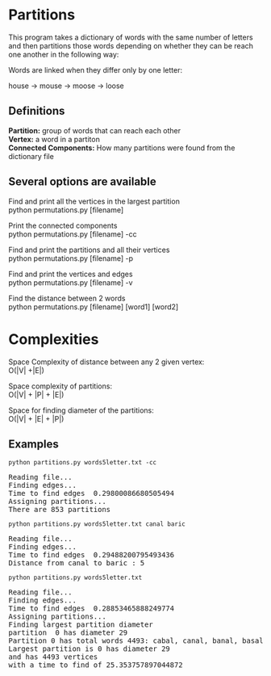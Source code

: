 # Partitions

This program takes a dictionary of words with the same number of letters and then partitions those words depending
on whether they can be reach one another in the following way:

Words are linked when they differ only by one letter:

house -> mouse -> moose -> loose

## Definitions
<b>Partition:</b> group of words that can reach each other<br>
<b>Vertex:</b> a word in a partiton<br>
<b>Connected Components:</b> How many partitions were found from the dictionary file<br>

## Several options are available

Find and print all the vertices in the largest partition<br>
python permutations.py [filename]

Print the connected components<br>
python permutations.py [filename] -cc

Find and print the partitions and all their vertices<br>
python permutations.py [filename] -p

Find and print the vertices and edges<br>
python permutations.py [filename] -v

Find the distance between 2 words<br>
python permutations.py [filename] [word1] [word2]

# Complexities

Space Complexity of distance between any 2 given vertex:<br>
O(|V| +|E|)

Space complexity of partitions:<br>
O(|V| + |P| + |E|)

Space for finding diameter of the partitions:<br>
O(|V| + |E| + |P|)


Examples
--
<code>python partitions.py words5letter.txt -cc</code>
<pre>Reading file...
Finding edges...
Time to find edges  0.29800086680505494
Assigning partitions...
There are 853 partitions
</pre>

<code>python partitions.py words5letter.txt canal baric</code>
<pre>Reading file...
Finding edges...
Time to find edges  0.29488200795493436
Distance from canal to baric : 5
</pre>

<code>python partitions.py words5letter.txt</code>
<pre>
Reading file...
Finding edges...
Time to find edges  0.28853465888249774
Assigning partitions...
Finding largest partition diameter
partition  0 has diameter 29
Partition 0 has total words 4493: cabal, canal, banal, basal, basil, nasal, basic, basin, basis, natal, naval, baric, bases, basks, oasis, fatal, navel, boric, buses, cases, bares, gases, baser, banes, oases, eases, bales, bakes, lases, bates, vases, babes, based, barks, casks, masks, tasks, balks, busks, backs, banks, fetal, novel, gavel, naves, ravel, toric, bused, fuses, muses, ruses, busts, casas, cages, cares, cakes, cased, cafes, capes, caves, casts, casus, canes, mares, bards, barbs, nares, barer, byres, tares, barms, pares, fares, barfs, dares, bared, barns, hares, wares, bores, gales, gapes, gasps, gates, gazes, games, gages, baler, maser, baker, laser, panes, wanes, janes, bangs, banns, bands, bones, manes, vanes, lanes, esses, eaves, easts, easel, eased, balls, sales, balms, biles, males, wales, balds, tales, hales, pales, kales, vales, baled, dales, fakes, lakes, makes, rakes, sakes, baked, wakes, takes, jakes, bikes, loses, lames, lazes, lades, lased, laves, laces, lasts, baths, pates, dates, bated, bites, rates, fates, hates, sates, bytes, nates, mates, vises, vapes, babel, bayed, darks, harks, marks, parks, larks, barky, calks, musks, masts, tacks, tusks, tanks, talks, bilks, bulks, walks, balky, rusks, bunks, bucks, husks, dusks, racks, sacks, jacks, packs, bocks, becks, hacks, lacks, bonks, hanks, yanks, ranks, metal, feral, petal, fecal, hovel, waves, paves, raves, saves, napes, haves, names, revel, raved, raven, raver, topic, toxic, tonic, mused, fused, fumes, fusee, fuzes, mules, muxes, mutes, muser, musos, musts, roses, runes, rubes, rules, rises, rusts, butts, ousts, busty, bests, dusts, lusts, bunts, gusts, caged, sages, cagey, wages, rages, pages, cager, cards, cared, carps, cures, carts, caret, carer, cores, caked, cukes, cokes, caped, caned, cawed, caved, safes, capos, caper, rapes, copes, tapes, coves, costs, fasts, cants, cysts, caste, pasts, caner, cones, mazes, mores, mires, marls, marts, maces, nards, birds, wards, lards, bauds, pards, yards, garbs, narcs, rarer, darer, parer, borer, pyres, tyres, lyres, tires, tarts, tarps, tames, taxes, taros, tarns, tared, farms, barmy, berms, harms, warms, pared, parts, pores, paren, paces, paras, faxes, faces, fires, fames, fazes, fores, farts, fades, fared, barfy, dared, darts, darns, dames, dazes, bored, oared, eared, yarns, warns, burns, earns, hades, hames, heres, hires, hazes, harem, harts, harps, warps, warts, wires, waxes, wades, bodes, yores, lores, gores, sores, boxes, galls, gules, galas, gaper, gaped, rasps, wasps, hasps, gated, gazer, razes, gazed, gamer, gamey, gamed, haler, paler, mazer, miser, mater, macer, maker, waker, laker, biker, raker, faker, taker, lamer, lager, laver, laxer, later, layer, loser, lacer, pants, penes, paned, pines, panel, pangs, pones, wines, wands, wants, waned, jades, fangs, bongs, hangs, gangs, bungs, tangs, bunds, rands, bends, hands, binds, sands, bandy, lands, bonds, boned, nones, hones, bonus, boner, tones, zones, maned, mines, vines, vaned, lines, lunes, asses, elves, bawls, falls, bells, calls, walls, bills, bails, palls, malls, halls, bolls, bally, bulls, salts, soles, saxes, calms, palms, balmy, wiles, tiles, miles, riles, bides, files, piles, moles, malts, waled, baldy, talcs, talus, haled, halts, halos, holes, poles, paled, valet, doles, faked, likes, mikes, raked, races, naked, biked, waked, waken, tikes, tykes, taken, tokes, jokes, jukes, hikes, dikes, yikes, kikes, pikes, loves, hoses, noses, loges, poses, loxes, lopes, lobes, lodes, doses, lambs, limes, lamas, lamed, lamps, lazed, laded, laden, laved, laced, lavas, lives, lacey, lists, bathe, beths, raths, maths, oaths, paths, laths, pater, paten, dotes, dated, dater, hated, sated, mated, fated, rated, biter, mites, lites, cites, kites, rites, sites, rater, fetes, hater, notes, matey, motes, metes, wises, vires, vices, visas, vised, vibes, bagel, label, hayed, rayed, payed, dirks, dorks, darky, hawks, murks, parka, perks, porks, lurks, musky, mucks, mists, mosts, tucks, tacky, ticks, tacts, tacos, tusky, talky, silks, milks, hulks, sulks, bulbs, bulky, risks, junks, bunko, hunks, funks, dunks, punks, gunks, sucks, pucks, ducks, fucks, lucks, husky, desks, disks, dusky, rocks, sicks, socks, jocks, pocks, pecks, picks, pacts, hocks, docks, locks, books, mocks, cocks, necks, beaks, decks, hicks, licks, honks, zonks, wonks, monks, conks, hanky, rants, rinks, medal, pedal, penal, focal, decal, hover, hotel, waver, wives, waved, paved, paver, roves, rives, saved, saver, haven, hives, named, namer, rebel, revet, repel, level, bevel, raged, raced, razed, rived, raped, roved, riven, maven, raper, razer, rover, rawer, racer, river, toxin, monic, sonic, tunic, conic, ionic, muted, fuzed, fumed, fumer, mulls, yules, muley, luxes, mixes, tuxes, muter, mutts, lutes, jutes, musta, musty, roles, ropes, robes, rungs, runts, dunes, tunes, tubes, lubes, pubes, cubes, ruler, ruled, risen, rices, riser, rimes, rides, rusty, rests, butte, putts, busby, bushy, lusty, dusty, gusty, fusty, pests, beets, tests, belts, beats, vests, wests, zests, nests, jests, bents, duets, ducts, hunts, cunts, punts, aunts, gists, gusto, paged, waged, sager, sagas, wager, pager, eager, cater, curds, cords, cored, cured, camps, corps, carpy, curls, curer, curbs, lures, carte, carat, cadet, corer, cotes, corns, corks, comes, codes, corms, coxes, coked, pukes, nukes, dukes, yokes, pokes, taped, coped, coned, cowed, yawed, jawed, sawed, pawed, hawed, safer, capon, coper, taper, paper, hopes, topes, dopes, mopes, popes, types, tapis, coven, cover, moves, covey, doves, covet, toves, hosts, coats, costa, colts, posts, coots, fists, facts, cents, canto, waste, paste, baste, haste, taste, pasta, pasty, saner, coney, mazed, morel, modes, morts, morns, mimes, mired, sires, mails, earls, mauls, maced, nerds, girds, words, lauds, lords, lardy, narco, direr, payer, pacer, pawer, purer, sorer, bower, boxer, tyros, times, tides, tines, tired, tiros, torts, turps, tamps, tomes, tamed, tamer, taxed, taxer, taxis, tarot, turns, terns, forms, firms, beams, bergs, germs, terms, perms, worms, paced, pored, ports, party, poxes, papas, faxer, faxed, foxes, fixes, feces, faced, facer, facet, firer, fines, fives, fired, fifes, famed, fazed, forts, fords, forks, faded, fader, farad, dazed, dirts, damns, dawns, dimes, domes, damps, dozes, xored, gored, booed, boded, bowed, boxed, erred, yawns, burnt, burps, burls, burrs, burgs, hides, homes, herbs, hexes, herds, herem, heros, hirer, hired, hazel, hazed, hazer, harum, hafts, hurts, harpy, worts, wafts, waits, watts, warty, wirer, wipes, wired, waxer, waxed, waxen, wader, waded, wadis, nodes, sorts, gulls, gaols, gills, gulfs, gulps, gayer, ramps, raspy, waspy, wisps, hayer, holer, poler, miner, mimer, mixer, miler, miter, wiser, eater, tater, meter, water, wafer, liker, piker, hiker, bider, fakir, toker, lever, liver, lover, liter, latex, sayer, loper, loner, doser, lower, poser, pints, panty, pends, penis, genes, pined, pipes, dines, nines, piney, pinks, pings, sines, panga, ponds, winey, wined, wings, winds, winos, winks, wends, wanta, wonts, jaded, tongs, longs, bongo, songs, gongs, mungs, dungs, lungs, tings, tangy, tango, funds, rends, rinds, randy, raids, vends, mends, sends, tends, beads, fends, lends, handy, hinds, minds, finds, kinds, sandy, baddy, bawdy, dandy, candy, honed, toned, zoned, honey, honer, bogus, toner, goner, totes, mined, minks, mints, minis, minus, minas, vined, linen, lined, lints, links, lings, liner, apses, ashes, asset, assed, arses, bowls, pawls, yawls, fills, fails, fells, fulls, belli, wells, sells, dells, cells, belly, hells, jells, yells, tells, belle, culls, calla, cills, cauls, wails, wills, hills, rills, kills, pills, billy, sills, tills, mills, dills, boils, baits, hails, vails, tails, rails, nails, jails, sails, pails, pally, polls, pulls, molls, hulls, hallo, hauls, bolts, bolas, bolos, dolls, lolls, rolls, tolls, tally, bully, badly, rally, sally, dally, lulls, nulls, dulls, salty, silts, soled, solos, sexes, sixes, palmy, wiled, wilds, wilts, tilts, tiled, tiler, riled, bided, sides, bidet, aides, filer, filet, films, filed, piled, molds, molts, molas, melts, malty, tabus, holed, hilts, holds, holey, polos, poled, polis, doled, doges, dolts, liked, liken, miked, nuked, hiked, diked, biped, woken, oaken, tikis, dykes, token, toked, joked, joker, dices, dives, yipes, loved, hosed, nosed, nosey, logos, posed, poset, loped, lobed, dosed, limbs, iambs, jambs, limey, limed, limos, limen, limns, limps, mamas, lumps, vamps, lived, jives, liven, gives, lifts, wists, lisps, lilts, lathe, betas, moths, myths, piths, latus, peter, eaten, oaten, doted, votes, doter, deter, sited, meted, feted, titer, niter, mitts, cited, kiths, kited, situs, sizes, fetus, noter, noted, motel, motet, memes, wised, virus, vireo, vivas, vitas, gibes, jibes, lapel, libel, hayey, payee, dicks, kirks, dinks, dorky, works, dorms, gawks, murky, peaks, jerks, peeks, perky, porky, mucky, mushy, mussy, mucus, micks, misty, moats, moots, wacky, kicks, nicks, wicks, silos, sinks, silky, milky, hulas, hulky, sulky, bulgy, risky, junky, jinks, bunco, hunky, finks, funky, punky, gunky, ducky, duces, lucky, hussy, discs, rocky, rooks, sicko, soaks, socko, pocky, picky, picas, hocus, hooks, locos, looks, locus, lochs, booky, booms, nooks, boobs, boons, cooks, kooks, boors, zooks, boots, gooks, cocky, cocos, cocas, bears, beans, beaus, teaks, leaks, beaky, honky, wonky, lanky, rafts, rents, oinks, kinks, rings, modal, venal, renal, vocal, local, decaf, ducal, decay, mover, hoper, hiver, homer, rivet, savor, sawer, saber, sever, hived, reset, relet, levee, betel, bezel, riced, jived, rimed, dived, rapid, roped, moved, rowed, robed, ripen, given, roper, riper, razor, roger, rower, ricer, giver, rimer, diver, fiver, rifer, rider, manic, runic, comic, cynic, colic, iodic, luted, mixed, nixes, cuter, outer, runty, dudes, dupes, dynes, tunas, tuner, tuned, tuber, tubed, tubas, pubis, cuber, cubed, ruder, rutty, putty, gushy, cushy, pushy, gutty, fisty, fussy, pelts, peats, pesto, pesos, beeps, meets, beefs, beers, texts, tents, testy, teats, felts, welts, heats, blats, feats, meats, seats, boats, brats, vents, wefts, zesty, newts, nerts, dents, gents, suets, duels, diets, hints, cults, girts, gifts, gilts, egger, edger, curdy, surds, turds, coeds, colds, cordy, coxed, coded, cooed, lured, comps, campy, campo, coops, coups, carry, carny, hurls, curly, furls, purls, lurer, surer, nurbs, carve, carne, karat, comer, coder, cower, coyer, corny, coons, horns, cornu, coins, corky, comas, comet, combs, cedes, codex, codas, norms, yoked, poked, puked, nudes, yokel, pokey, poker, typed, toped, hoped, moped, doped, lowed, vowed, sowed, mowed, towed, wowed, sewed, hewed, canon, caron, toper, doper, moper, tapir, piper, hypes, topos, dopey, typos, lapis, cozen, woven, dovey, coset, civet, hoots, coals, goats, chats, coati, cotta, jolts, colas, volts, pouts, poste, poets, foots, clots, toots, cools, loots, roots, soots, fiats, facto, cento, passe, haute, hasty, tasty, pasha, nasty, patty, money, moral, model, mohel, modus, modem, moons, moans, mimed, mimeo, aired, sired, siren, siree, mains, maids, maims, early, nerdy, needs, nerfs, gilds, giros, girls, wolds, wordy, woods, laude, lordy, loads, hardy, tardy, airer, diner, dicer, dimer, pryer, plyer, power, puree, sober, sower, bowel, mower, tower, vower, dower, gyros, timer, timed, tided, tints, touts, torus, torte, turfs, temps, tombs, maxis, tuans, kerns, teens, ferns, forma, foams, firma, seams, reams, beamy, teams, teems, wormy, poxed, purty, parry, papaw, pupas, papal, fixer, foxed, fixed, tacet, fiber, finer, fined, finis, fonts, forth, forte, forty, folds, foods, forky, folks, dozed, dirty, dints, downs, pawns, lawns, fawns, domed, dumps, dozen, dozer, oozes, wooed, mooed, yawny, yawps, burst, buret, bumps, burly, burry, purrs, burro, hider, homed, homey, homos, kerbs, verbs, herby, hexed, hexer, vexes, heads, heeds, heron, zeros, hefts, hafta, yurts, happy, harry, worth, writs, gaits, whits, waifs, wiper, wider, wiped, sorta, softs, gully, golfs, pulps, romps, rumps, wispy, washy, wimps, polar, minor, aimer, oiler, viler, ester, enter, toter, lifer, eider, cider, aider, toyer, leper, fever, never, shyer, slyer, pinto, pansy, genus, genet, dined, piped, pipet, dings, pinky, pinko, sings, jings, zings, kings, sinus, sinew, panda, windy, wifey, welds, weeds, manta, wanna, bingo, munge, mungy, dungy, lunge, tinge, tansy, mangy, rangy, mango, reads, reeds, roids, rains, velds, meads, menus, melds, seeds, beady, leads, deads, brads, feuds, feeds, kinda, biddy, caddy, buddy, daddy, paddy, faddy, canny, toted, toyed, hooey, hokey, honor, gofer, totem, midis, minim, micas, mynas, linty, lingo, apsos, aches, ashen, asked, howls, fowls, yowls, jowls, cowls, filly, fairs, foils, feels, fella, fuels, fully, weals, selfs, seals, deals, delis, ceils, cello, kelly, belay, jelly, telly, hello, helps, heals, helms, heels, jello, yella, yelps, teals, belie, caulk, hilly, rials, rille, kilts, kilos, kilns, bigly, dilly, silly, bilgy, dials, soils, toils, roils, coils, bahts, hairs, veils, taels, pains, pairs, polly, palsy, pools, molly, hullo, bouts, bozos, dolly, lolly, tools, sully, dully, sadly, madly, rawly, daily, lulus, duals, silty, sifts, jilts, solid, solon, sexed, ailed, oiled, tilth, tiger, sided, aided, filar, filmy, moods, moldy, golds, molto, molar, molal, hoods, holly, polio, diced, bipod, women, joyed, dicey, divas, mosey, legos, posit, limbo, limby, aimed, lumen, liens, lions, pimps, gimps, humps, pumps, sumps, lumpy, mumps, jumps, livid, gyves, lefts, rifts, lofts, lilty, lithe, zetas, mothy, goths, withs, pithy, pitas, lotus, outen, often, voted, voter, defer, sized, mewed, fetid, feued, nicer, sizer, memos, video, kivas, vitae, vitam, vital, gibed, giber, jibed, jiber, dicky, dinky, dooms, gawky, peaky, peals, pears, jerky, leeks, geeks, seeks, reeks, weeks, peens, peels, peers, peeps, pesky, porgy, yucky, mashy, missy, pussy, messy, mossy, moors, wacko, kicky, bulge, buggy, jinns, bunch, junco, funny, punny, gunny, duchy, disco, rooky, roods, roofs, rooms, soaps, soars, focus, hoops, hooky, hoofs, looms, loons, looky, loops, nooky, booby, boomy, boozy, gooky, bosky, cooky, booty, kooky, zooms, noons, bombs, blobs, goons, toons, boars, doors, booth, blots, groks, goofs, goods, cohos, cocoa, wears, dears, gears, nears, tears, beard, fears, rears, years, hears, sears, leans, means, jeans, beano, weans, brans, deans, beaut, beaux, leaky, leafs, leaps, rente, oinky, kinky, nodal, regal, vocab, loyal, ducat, decry, delay, decoy, hyper, favor, sewer, seven, seder, resew, beset, rabid, vapid, rewed, viper, refer, magic, mania, panic, folic, nixed, otter, runny, supes, duped, duper, tufas, tubal, pubic, nuder, nutty, ratty, potty, petty, cuspy, gutsy, gutta, fishy, fifty, plats, peaty, prats, keeps, seeps, veeps, weeps, deeps, jeeps, beefy, reefs, jeers, leers, biers, seers, veers, beery, texas, tenth, thats, twats, heaps, heath, blabs, slats, blahs, flats, frats, meals, meaty, swats, stats, spats, scats, sects, brags, brass, brays, braes, debts, suety, suers, stets, suits, dieth, diems, girth, egged, edged, edges, curvy, turdy, curry, suras, surfs, ceded, lurid, pomps, cameo, poops, chops, crops, clops, coupe, soups, tarry, marry, hurly, surly, super, numbs, calve, curve, ceder, foyer, horny, loins, joins, coifs, chins, somas, wombs, combo, sodas, yodel, pooey, hyped, vowel, towel, wowee, dewed, hewer, canoe, carom, carob, baron, carol, hypos, topoi, lapin, goals, foals, goads, gnats, gouts, chars, chaos, chaws, chaps, whats, chits, lotta, gotta, pours, louts, poufs, routs, posse, poems, fools, clogs, plots, cloys, clods, cloth, slots, trots, tooth, wools, riots, rooty, sooty, shots, sooth, snots, spots, lento, pause, parse, masse, saute, tatty, natty, fatty, batty, catty, patsy, coral, moray, mural, muons, moony, roans, loans, shred, spree, gains, needy, nervy, deeds, kerfs, serfs, gelds, girly, woody, worry, woofs, lorry, loams, loafs, roads, toads, dinar, prier, fryer, wryer, dryer, flyer, purse, purge, dowel, timid, tours, turfy, hemps, tempi, tempt, tempo, maxim, mavis, trans, keens, teeny, thens, ferny, roams, flams, foamy, seamy, seems, shams, scams, slams, reaps, reals, trams, deems, pumas, pupae, pupal, tacit, finif, north, firth, forge, force, foray, folky, yolks, oozed, ditty, downy, gowns, towns, lawny, fauns, fawny, dumpy, doyen, wooer, tawny, durst, wurst, beret, bumph, bumpy, hurry, furry, berry, hobos, derby, hexad, vexed, heady, hefty, zappy, nappy, gappy, hoppy, haply, hippy, pappy, sappy, hairy, write, grits, crits, whets, whirs, whims, shits, white, whips, widen, aorta, sofas, softy, golly, pulpy, wimpy, dashy, solar, manor, ogler, aster, ender, inter, elder, alder, adder, fewer, newer, shoer, sheer, shier, slier, tenet, dingo, dingy, singe, jingo, zingy, zincs, weedy, manna, canna, binge, mange, muggy, hinge, manly, range, ready, reels, reedy, voids, reins, rainy, ruins, veldt, mrads, seedy, sleds, sheds, dyads, grads, diddy, middy, giddy, duddy, muddy, ruddy, fanny, nanny, zooey, gooey, donor, mynah, acmes, acnes, acres, ached, aspen, acked, asker, askew, fouls, jowly, fitly, folly, faire, lairs, fairy, keels, weald, zeals, veals, dealt, kelpy, relay, jolly, kelps, baulk, vials, rifle, ville, kilty, biggy, dimly, bilge, souls, toile, roily, heirs, veins, paint, poohs, doily, lowly, daisy, drily, gaily, dairy, luaus, lupus, quals, sixty, colon, salon, holon, axled, abled, ogled, filth, added, anded, hilar, moody, motto, mylar, hotly, folio, woman, divan, bimbo, himbo, armed, rumen, miens, liers, pions, gimpy, humph, humpf, humus, humpy, jumpy, lipid, vivid, gyved, lefty, lofty, litre, litho, tithe, offen, demos, viral, pawky, pearl, jerry, reeky, peons, piers, preps, podgy, yukky, mimsy, sissy, lossy, bossy, mousy, budge, baggy, boggy, lunch, hunch, munch, punch, bench, butch, bunny, finny, tunny, sunny, fenny, penny, ginny, roomy, soapy, snaps, slaps, swaps, sours, hoars, scars, stars, roars, spars, loony, loopy, bobby, doozy, woozy, booze, goody, goopy, goofy, goony, goosy, neons, nouns, bombe, blebs, slobs, blocs, globs, blows, board, doers, broth, grows, grogs, gross, weary, weirs, deary, teary, tzars, tsars, heard, rearm, yearn, heart, leant, meant, meany, brand, brant, beast, leafy, leapt, legal, royal, decor, semen, resaw, renew, besot, beget, rebid, valid, mafia, maria, folia, other, utter, tufts, cubic, nutsy, nitty, dotty, totty, jetty, cuppy, cusps, outta, dishy, fifth, nifty, plate, plans, plays, prate, prays, prams, steps, weepy, leery, tiers, viers, teeth, tench, thaws, twits, death, neath, slabs, flabs, slaws, slate, slays, slits, slags, sluts, flaps, flaks, flays, flags, flits, flaws, frays, frets, mealy, sways, swabs, swath, swags, swans, stays, stags, state, stabs, spans, spays, spits, spate, scans, scabs, scads, brigs, drags, crags, grass, crass, brash, drays, grays, trays, bries, stews, stems, quits, suite, snits, skits, doeth, lieth, mirth, birth, auras, lucid, camel, props, plops, choos, chows, chips, whops, shops, drops, crows, cross, craps, crocs, clips, flops, slops, claps, soupy, terry, merry, halve, salve, valve, curse, curie, cedar, horsy, joint, johns, thins, chink, china, chine, shins, chino, soyas, voxel, dewey, bacon, boron, baton, latin, glads, gnaws, gluts, gouty, chary, chard, chart, czars, charm, chews, claws, craws, whams, lotsa, lotto, fours, hours, yours, louis, route, fosse, poise, slogs, flogs, ploys, plods, plows, clays, clads, sloth, slows, sloes, troth, trows, wooly, shuts, shoes, shows, shoos, south, snows, knots, snobs, cause, manse, shute, sauce, titty, fatly, bitty, aural, rural, shrew, shoed, shied, sprue, grins, nerve, sorry, loamy, toady, pries, frier, prior, brier, pried, crier, trier, drier, wrier, freer, flier, pulse, nurse, surge, hempy, traps, weeny, thees, whens, thews, ferry, clams, flame, shahs, shays, shads, shame, shags, shims, scamp, scums, slums, slims, realm, grams, drams, crams, tramp, trims, pupil, forgo, gorge, farce, yolky, witty, kitty, ditto, dowry, dowdy, lawzy, fauna, dummy, worst, heavy, zippy, nippy, guppy, gyppy, loppy, poppy, soppy, dippy, lippy, hippo, tippy, puppy, peppy, wrote, trite, grids, grips, cribs, cries, wheys, whews, whirr, whirl, shies, ships, while, whine, whipt, wizen, godly, sonar, major, mayor, ogles, astir, alter, after, under, ended, inker, infer, inner, older, odder, udder, newel, shear, sneer, cheer, sheen, sheet, sheep, steer, skier, shirr, spier, siege, since, magna, marge, henge, wanly, ruing, slews, shews, grabs, grade, fancy, nonny, ninny, dolor, acned, acted, laird, faery, repay, resay, relax, viols, villi, villa, piggy, voile, veiny, faint, taint, print, saint, point, dryly, drill, gayly, qualm, quais, quays, quads, sixth, codon, color, talon, axles, abler, filch, anted, roman, arced, liars, pious, mitre, titre, livre, title, offer, offed, demon, peony, press, greps, preys, dodgy, pudgy, sassy, lousy, bossa, mouse, bodge, fudge, nudge, judge, badge, jaggy, doggy, loggy, soggy, foggy, bogey, lurch, lynch, hutch, mulch, pinch, beech, beach, belch, wench, batch, dutch, bitch, botch, bonny, tinny, sonny, jenny, snags, snips, slips, spurs, slurs, hoard, hoers, hoary, scarp, scary, scare, scarf, stark, stare, start, stirs, spark, spare, hobby, lobby, nobby, grody, goose, plebs, bless, block, globe, gloss, glows, gloms, blowy, blown, flows, brows, goers, dyers, wroth, froth, grown, growl, prows, frogs, dross, weird, diary, heerd, learn, least, braid, bland, grand, grant, brent, bract, brunt, boast, yeast, feast, blast, begot, begat, redid, varia, ocher, ether, tufty, cubit, cuppa, place, plane, elate, plank, clans, plant, elans, glans, playa, orate, irate, crate, grate, prims, proms, stops, views, seeth, teach, twigs, twins, depth, neato, flubs, slake, skate, slave, slugs, smuts, slues, flips, flake, flaky, flics, flies, frees, aways, swash, swigs, swank, stagy, stage, stave, stake, stale, stubs, spank, spins, spang, spitz, spics, spite, spivs, spies, space, spake, spade, scant, scuds, prigs, brims, frigs, drabs, dregs, drugs, draws, crabs, glass, grasp, class, crash, cress, trash, blash, brush, greys, treys, tries, fries, brief, dries, skews, spews, stows, items, quips, quite, quids, smite, knits, units, skins, skips, skids, skies, skims, goeth, berth, birch, arras, aurae, profs, prods, dhows, whoas, scops, drips, crown, crews, crowd, wraps, crock, blips, floes, floss, slope, terra, mercy, salvo, solve, value, curia, curio, cutie, horse, joist, think, thing, thine, clink, chunk, chick, crink, chime, chide, shine, chile, chive, shuns, shiny, rhino, moron, boson, satin, glade, glues, chord, shard, chert, chant, chasm, chefs, chess, chewy, clews, crawl, houri, yourn, rouge, rouse, fossa, prise, noise, smogs, slosh, scows, aloes, truth, trews, shown, showy, shoot, shook, youth, couth, mouth, knows, snowy, knobs, knops, snubs, cruse, chute, saucy, bitsy, threw, screw, strew, skied, stied, spied, grind, serve, verve, toddy, plies, friar, fried, briar, plied, tried, dried, cried, truer, freed, flied, dulse, serge, sarge, trips, trees, wrens, clamp, flare, blame, flume, frame, shade, shady, shape, shake, shave, shale, share, swims, swamp, scalp, stamp, slump, plums, alums, slimy, slime, drama, drums, cramp, tromp, trump, trios, tribs, gouge, gorse, cowry, howdy, rowdy, sauna, gummy, yummy, tummy, mummy, rummy, worse, heave, gypsy, tipsy, trice, tribe, tripe, trike, gripe, dribs, whorl, sties, whale, whole, whiny, whist, ogres, altar, inked, olden, order, jewel, swear, sheaf, spear, smear, cheek, cheep, skeet, sweet, sleet, sleep, shlep, sweep, steep, steed, steel, shire, shirk, shirt, spiel, liege, sieve, wince, mince, magma, barge, large, merge, hence, hedge, suing, cuing, grubs, grape, grace, trade, grave, graze, fiery, reply, viola, pigmy, voila, voice, feint, flint, taunt, prink, stint, skint, wryly, droll, grill, krill, trill, frill, quail, taxon, finch, milch, zilch, antes, reman, rowan, metre, vivre, lemon, phony, tress, prest, dress, dodge, fudgy, gassy, louse, house, souse, douse, moose, youse, lodge, nudie, cadge, doggo, leggy, fogey, larch, synch, hitch, hatch, mulct, gulch, winch, pitch, cinch, leech, peach, reach, leach, welch, match, catch, natch, latch, patch, watch, ditch, aitch, witch, notch, bonne, sonly, snugs, snipe, spurt, spurn, spuds, slurp, blurs, hoagy, sharp, scaly, score, scale, snare, sware, scurf, snarf, swarf, stack, stank, stalk, shark, snark, stork, store, swart, smart, spore, spire, hubby, nobly, loose, noose, pleas, plebe, blest, bliss, flock, black, clock, glebe, glove, brown, clown, flown, brews, eyers, wrath, frosh, groin, frown, groan, drown, prowl, leash, lease, brain, blond, blind, gland, eland, blank, blend, graft, grunt, giant, brack, tract, brace, brung, bruit, blunt, toast, boost, coast, roast, feist, bigot, began, redip, culpa, peace, elite, prank, plunk, flank, plink, clank, plonk, clang, slant, plait, glens, plaza, ovate, craze, crave, crane, grata, prime, prima, primp, primo, promo, stoas, twiny, twine, twink, clubs, flues, snake, suave, clave, plugs, clues, slued, blues, fluke, fluky, flick, flees, awash, smash, slash, stash, swish, swiss, shank, stogy, stove, stoke, stele, stile, style, stall, stole, studs, stuns, spunk, spiny, spina, spine, slang, epics, spicy, spice, specs, spike, apace, spacy, spoke, scent, scudo, scudi, drubs, drawn, drawl, clash, clasp, crush, crest, blush, flash, plash, brusk, treks, trues, grief, quipu, quire, quote, smith, smote, smile, unite, unity, skimp, areas, array, arias, scope, croon, croak, crack, chock, frock, crook, crick, elope, tetra, vague, horde, hoist, moist, foist, joust, thank, thunk, thick, thong, tying, thane, slink, clunk, blink, click, cling, chuck, check, brink, crank, drink, chimp, crime, clime, seine, swine, shone, child, chili, chill, shunt, bosom, bosun, bison, glide, glaze, glare, blade, gluey, glees, gluer, glued, chore, sherd, sward, chest, cheat, chase, clefs, trawl, brawl, mourn, rough, roust, reuse, price, prism, pride, arise, prize, prose, noire, noisy, slush, scowl, shorn, scoot, shout, short, snoot, shoat, snook, shock, spook, cough, couch, month, known, crude, crust, throw, three, straw, strep, skyed, speed, spued, servo, verse, verge, noddy, teddy, today, triad, treed, trued, creed, breed, greed, sedge, clomp, clump, champ, blare, blaze, flute, plume, shaky, shako, shove, shall, shalt, shore, swami, scald, stomp, stump, plump, plumy, plumb, arums, slily, slice, slide, crimp, crump, troop, thump, grump, frump, gauge, tommy, mommy, mammy, weave, leave, gipsy, twice, trick, truce, trace, bribe, grope, grime, whore, styes, whose, waist, wrist, whish, whisk, attar, irked, sweat, shelf, speak, creek, creep, cheap, swept, tweet, slept, sleek, fleet, stead, steal, smirk, skirt, shift, spill, mamma, largo, merse, fence, pence, ledge, wedge, sting, swing, sling, grapy, drape, graph, gravy, brave, grove, braze, redly, refly, pygmy, flirt, fling, glint, jaunt, vaunt, gaunt, daunt, haunt, prick, stilt, stunt, stink, troll, drool, trial, twill, taxol, antis, remap, reran, metro, phone, truss, wrest, scuse, dowse, cadre, leggo, parch, march, syncs, conch, perch, poach, react, retch, roach, welsh, borne, swipe, snide, sport, blurb, blurt, swore, scone, snore, scorn, snarl, swarm, aware, smurf, scuff, dwarf, shack, stick, smack, stuck, snack, stock, slack, stunk, stand, storm, story, stoae, stone, hubba, tubby, cubby, noble, fleas, pleat, plead, bleat, fleck, flack, clack, alack, cluck, cloak, grebe, clove, brawn, fresh, frost, grain, groat, pease, tease, cease, bruin, train, drain, blood, blini, bleed, draft, craft, grift, brick, wrack, track, trait, brake, bring, wrung, fruit, roost, heist, deist, bight, begun, vegan, begin, elide, drank, frank, slunk, klunk, flunk, pluck, flask, clung, plaid, plain, crazy, crone, bromo, stoat, gwine, snaky, clued, blued, bluer, slick, abash, staph, shish, stony, smoke, stela, still, styli, small, study, stung, skunk, spiky, opine, slung, speck, spent, scene, daubs, prawn, crept, flush, plush, flesh, plasm, brisk, quirt, quirk, quota, quoth, saith, emote, unate, unify, areal, ureas, alias, creak, brook, grook, vagus, vogue, thanx, trunk, eying, hying, vying, dying, lying, shuck, brine, briny, drunk, chomp, chump, chirp, creme, climb, seize, swive, shill, guide, glary, chose, choke, sword, award, wheat, cleat, phase, chafe, cleft, trail, tough, bough, dough, prude, bride, anise, arose, probe, prosy, prove, prone, moire, shush, sworn, thorn, scoop, scout, snout, spout, stout, snort, snood, snoop, shoal, smock, spoof, spool, spoon, spoor, pouch, touch, vouch, coach, cooch, monte, cruds, trust, cruft, cruet, throe, throb, stray, strap, strip, strop, spend, verso, versa, verst, terse, tread, tweed, trend, creel, bread, green, greek, greet, sedgy, shawl, shell, shaft, scold, stoup, stoma, stoop, slyly, crisp, crumb, droop, whump, thumb, gauze, momma, hammy, jammy, truck, grimy, where, those, whoso, grist, which, steak, sneak, steam, swift, spilt, spell, swill, skill, gamma, cargo, wedgy, owing, swung, awing, drake, breve, brava, bravo, drove, trove, refry, flung, vault, atilt, twirl, antic, recap, rerun, retro, weest, padre, porch, marsh, pooch, ketch, vetch, fetch, aport, acorn, gnarl, snail, awake, snuff, sluff, stuff, scoff, whack, snuck, knack, staid, atone, bubba, tabby, cabby, roble, bloat, bleak, blear, aleck, aback, close, clone, front, grail, grout, gloat, great, tense, twain, brood, flood, bloom, drift, croft, wreck, broke, oring, wring, being, wrong, deism, sight, right, fight, night, eight, light, might, tight, elude, franc, slain, plein, krone, drone, crony, abase, smoky, smell, skulk, spelt, crepe, crypt, frisk, quart, quint, quiet, quilt, quick, quark, faith, cream, freak, wreak, break, broom, groom, gronk, magus, rogue, eking, doing, urine, whomp, chums, guile, guise, glory, wheal, clean, clear, phage, chaff, frail, prune, anile, proxy, prong, swoon, swoop, sloop, scour, knout, strut, stood, skoal, stool, spoil, torch, hooch, mooch, tryst, cruel, spray, scrap, scrip, upend, terce, dread, treap, treat, broad, bream, preen, shawm, swell, shyly, rhumb, gauzy, comma, jimmy, wheee, there, these, whooo, swirl, skull, gamba, aping, acing, axing, aging, drive, retry, fault, twirp, attic, repro, seest, harsh, abort, apart, adorn, awoke, sniff, bluff, fluff, stiff, staff, knock, stair, stain, agone, alone, gabby, ruble, float, abaca, abaci, frond, group, trout, sense, dense, swain, floor, gloom, dreck, bloke, sighs, exude, etude, krona, irony, abuse, abate, smelt, quill, built, guilt, quack, dream, vroom, going, whoop, chugs, guild, wheel, glean, chuff, chiff, flail, ankle, agile, anole, angle, prexy, strum, torah, gruel, splay, sprat, scram, scrim, dryad, drear, dwell, gaudy, therm, theme, scull, samba, icing, twerp, about, adore, spiff, skiff, stein, agony, along, flout, croup, flour, highs, signs, irons, amuse, agate, quell, build, thugs, gleam, whiff, chief, cliff, flair, anode, scrum, serum, splat, sprit, dwelt, thyme, afore, adobe, stern, skein, among, clout, ikons, icons, agape, agave, thuds, thief, abode, inode, scrub, sebum, sedum, split, sprig, rhyme, afire, cloud, abide, above, shrub, sprog, aloud, amide, aside, shrug, amine, amino, azine, amigo,
Largest partition is 0 has diameter 29
and has 4493 vertices
with a time to find of 25.353757897044872
</pre>
